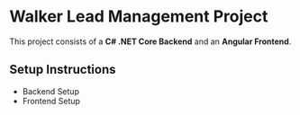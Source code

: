 # Walker Lead Management Project

This project consists of a **C# .NET Core Backend** and an **Angular Frontend**.

## Setup Instructions
- Backend Setup
- Frontend Setup

